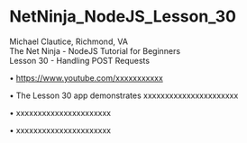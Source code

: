 # NetNinja_NodeJS_Lesson_30
Michael Clautice, Richmond, VA<br>
The Net Ninja - NodeJS Tutorial for Beginners<br>
Lesson 30 - Handling POST Requests

• https://www.youtube.com/xxxxxxxxxxx

• The Lesson 30 app demonstrates xxxxxxxxxxxxxxxxxxxxxx

• xxxxxxxxxxxxxxxxxxxxxx

• xxxxxxxxxxxxxxxxxxxxxx
